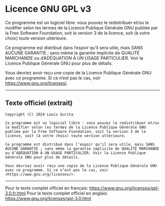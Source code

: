 # Licence GNU GPL v3

Ce programme est un logiciel libre: vous pouvez le redistribuer et/ou le modifier selon les termes de la Licence
Publique Générale GNU publiée par la Free Software Foundation, soit la version 3 de la licence, soit (à votre choix)
toute version ultérieure.

Ce programme est distribué dans l’espoir qu’il sera utile, mais SANS AUCUNE GARANTIE ; sans même la garantie implicite
de QUALITÉ MARCHANDE ou d’ADÉQUATION À UN USAGE PARTICULIER. Voir la Licence Publique Générale GNU pour plus de détails.

Vous devriez avoir reçu une copie de la Licence Publique Générale GNU avec ce programme. Si ce n’est pas le cas,
voir <https://www.gnu.org/licenses/>.

---

## Texte officiel (extrait)

    Copyright (C) 2024 Louis Gurita

    Ce programme est un logiciel libre : vous pouvez le redistribuer et/ou le modifier selon les termes de la Licence Publique Générale GNU publiée par la Free Software Foundation, soit la version 3 de la licence, soit (à votre choix) toute version ultérieure.

    Ce programme est distribué dans l’espoir qu’il sera utile, mais SANS AUCUNE GARANTIE ; sans même la garantie implicite de QUALITÉ MARCHANDE ou d’ADÉQUATION À UN USAGE PARTICULIER. Voir la Licence Publique Générale GNU pour plus de détails.

    Vous devriez avoir reçu une copie de la Licence Publique Générale GNU avec ce programme. Si ce n’est pas le cas, voir <https://www.gnu.org/licenses/>.

---

Pour le texte complet officiel en français: https://www.gnu.org/licenses/gpl-3.0.fr.html
Pour le texte complet officiel en anglais: https://www.gnu.org/licenses/gpl-3.0.html 